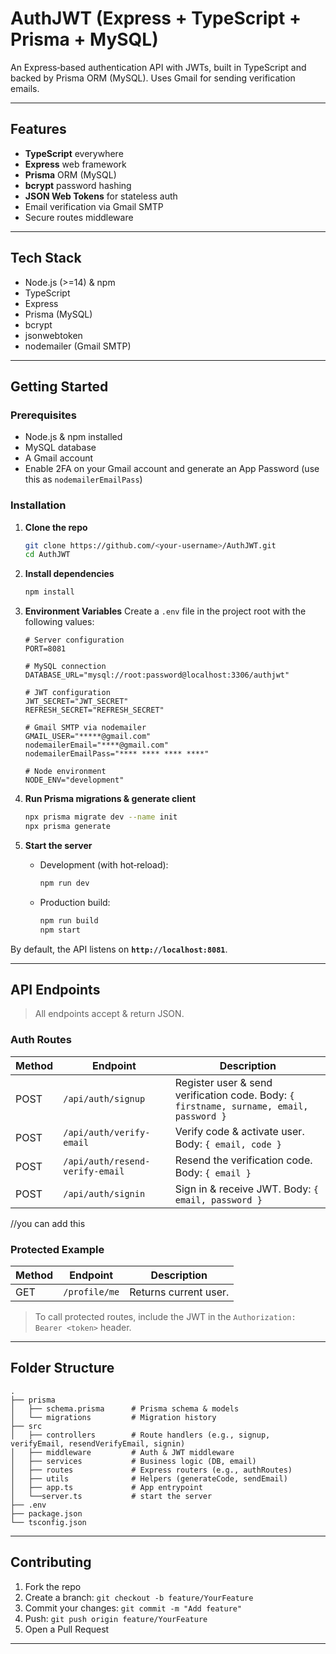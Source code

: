 # AuthJWT (Express + TypeScript + Prisma + MySQL)

An Express‑based authentication API with JWTs, built in TypeScript and backed by Prisma ORM (MySQL). Uses Gmail for sending verification emails.

---

## Features

* **TypeScript** everywhere
* **Express** web framework
* **Prisma** ORM (MySQL)
* **bcrypt** password hashing
* **JSON Web Tokens** for stateless auth
* Email verification via Gmail SMTP
* Secure routes middleware

---

## Tech Stack

* Node.js (>=14) & npm
* TypeScript
* Express
* Prisma (MySQL)
* bcrypt
* jsonwebtoken
* nodemailer (Gmail SMTP)

---

## Getting Started

### Prerequisites

* Node.js & npm installed
* MySQL database
* A Gmail account
* Enable 2FA on your Gmail account and generate an App Password (use this as `nodemailerEmailPass`)

### Installation

1. **Clone the repo**

   ```bash
   git clone https://github.com/<your‑username>/AuthJWT.git
   cd AuthJWT
   ```

2. **Install dependencies**

   ```bash
   npm install
   ```

3. **Environment Variables**
   Create a `.env` file in the project root with the following values:

   ```dotenv
   # Server configuration
   PORT=8081

   # MySQL connection
   DATABASE_URL="mysql://root:password@localhost:3306/authjwt"

   # JWT configuration
   JWT_SECRET="JWT_SECRET"
   REFRESH_SECRET="REFRESH_SECRET"

   # Gmail SMTP via nodemailer
   GMAIL_USER="*****@gmail.com"
   nodemailerEmail="****@gmail.com"
   nodemailerEmailPass="**** **** **** ****"

   # Node environment
   NODE_ENV="development"
   ```

4. **Run Prisma migrations & generate client**

   ```bash
   npx prisma migrate dev --name init
   npx prisma generate
   ```

5. **Start the server**

   * Development (with hot‑reload):

     ```bash
     npm run dev
     ```
   * Production build:

     ```bash
     npm run build
     npm start
     ```

By default, the API listens on **`http://localhost:8081`**.

---

## API Endpoints

> All endpoints accept & return JSON.

### Auth Routes

| Method | Endpoint                        | Description                                                                             |
| ------ | ------------------------------- | --------------------------------------------------------------------------------------- |
| POST   | `/api/auth/signup`              | Register user & send verification code. Body: `{ firstname, surname, email, password }` |
| POST   | `/api/auth/verify-email`        | Verify code & activate user. Body: `{ email, code }`                                    |
| POST   | `/api/auth/resend-verify-email` | Resend the verification code. Body: `{ email }`                                         |
| POST   | `/api/auth/signin`              | Sign in & receive JWT. Body: `{ email, password }`                                      |

//you can add this
### Protected Example

| Method | Endpoint      | Description           |
| ------ | ------------- | --------------------- |
| GET    | `/profile/me` | Returns current user. |

> To call protected routes, include the JWT in the `Authorization: Bearer <token>` header.

---

## Folder Structure

```
.
├── prisma
│   ├── schema.prisma      # Prisma schema & models
│   └── migrations         # Migration history
├── src
│   ├── controllers        # Route handlers (e.g., signup, verifyEmail, resendVerifyEmail, signin)
│   ├── middleware         # Auth & JWT middleware
│   ├── services           # Business logic (DB, email)
│   ├── routes             # Express routers (e.g., authRoutes)
│   ├── utils              # Helpers (generateCode, sendEmail)
│   ├── app.ts             # App entrypoint
│   └──server.ts           # start the server
├── .env
├── package.json
└── tsconfig.json
```

---

## Contributing

1. Fork the repo
2. Create a branch: `git checkout -b feature/YourFeature`
3. Commit your changes: `git commit -m "Add feature"`
4. Push: `git push origin feature/YourFeature`
5. Open a Pull Request

---